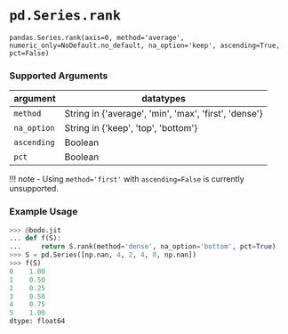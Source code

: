 # `pd.Series.rank`

`pandas.Series.rank(axis=0, method='average', numeric_only=NoDefault.no_default, na_option='keep', ascending=True, pct=False)`

### Supported Arguments

| argument | datatypes |
|-------------|-------------------------------------------------------|
| `method` | String in {'average', 'min', 'max', 'first', 'dense'} |
| `na_option` | String in {'keep', 'top', 'bottom'} |
| `ascending` | Boolean |
| `pct` | Boolean |

!!! note
\- Using `method='first'` with `ascending=False` is currently unsupported.

### Example Usage

```py
>>> @bodo.jit
... def f(S):
...     return S.rank(method='dense', na_option='bottom', pct=True)
>>> S = pd.Series([np.nan, 4, 2, 4, 8, np.nan])
>>> f(S)
0    1.00
1    0.50
2    0.25
3    0.50
4    0.75
5    1.00
dtype: float64
```
